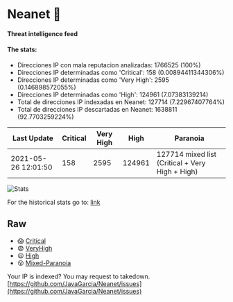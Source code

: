 # Neanet :hocho:
#### Threat intelligence feed
#### The stats:

- Direcciones IP con mala reputacion analizadas: 1766525 (100%)
- Direcciones IP determinadas como 'Critical':  158 (0.00894411344306%)
- Direcciones IP determinadas como 'Very High':  2595 (0.146898572055%)
- Direcciones IP determinadas como 'High':  124961 (7.07383139214)
- Total de direcciones IP indexadas en Neanet:  127714 (7.22967407764%)
- Total de direcciones IP descartadas en Neanet:  1638811 (92.7703259224%)

| Last Update | Critical | Very High | High | Paranoia |
| --- | --- | --- | --- | --- |
| 2021-05-26 12:01:50 | 158 | 2595 | 124961 | 127714 mixed list (Critical + Very High + High)|

![Stats](https://docs.google.com/spreadsheets/d/e/2PACX-1vSnaNMIXVabIpDJjufMlzH7poXnshF3mgd8Is1g9ytUEzVsP5my4Trn8f-xkoLLQ38xpL3HtmUexLo6/pubchart?oid=501124687&format=image)

For the historical stats go to: [link](/stats.csv)
## Raw
- :scream: [Critical](https://raw.githubusercontent.com/JavaGarcia/Neanet/master/blacklists/neanet_critical.txt)
- :fearful: [VeryHigh](https://raw.githubusercontent.com/JavaGarcia/Neanet/master/blacklists/neanet_veryHigh.txtt)
- :frowning: [High](https://raw.githubusercontent.com/JavaGarcia/Neanet/master/blacklists/neanet_high.txt)
- :dizzy_face: [Mixed-Paranoia](https://raw.githubusercontent.com/JavaGarcia/Neanet/master/blacklists/neanet_all.txt)


Your IP is indexed? You may request to takedown. [https://github.com/JavaGarcia/Neanet/issues](https://github.com/JavaGarcia/Neanet/issues)




























































































































































































































































































































































































































































































































































































































































































































































































































































































































































































































































































































































































































































































































































































































































































































































































































































































































































































































































































































































































































































































































































































































































































































































































































































































































































































































































































































































































































































































































































































































































































































































































































































































































































































































































































































































































































































































































































































































































































































































































































































































































































































































































































































































































































































































































































































































































































































































































































































































































































































































































































































































































































































































































































































































































































































































































































































































































































































































































































































































































































































































































































































































































































































































































































































































































































































































































































































































































































